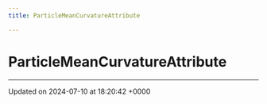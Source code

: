 ```yaml
---
title: ParticleMeanCurvatureAttribute

---
```


# ParticleMeanCurvatureAttribute





-------------------------------

Updated on 2024-07-10 at 18:20:42 +0000